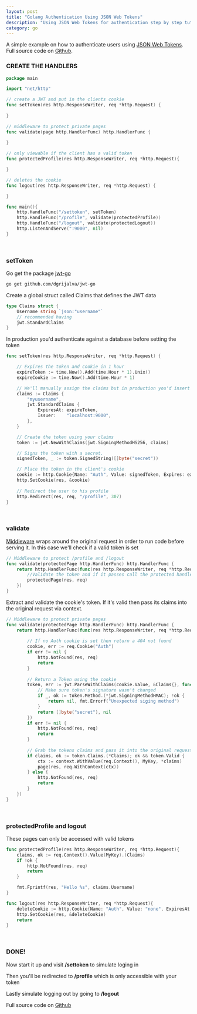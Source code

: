 ```yaml
---
layout: post
title: "Golang Authentication Using JSON Web Tokens"
description: "Using JSON Web Tokens for authentication step by step tutorial for beginners."
category: go
---
```


A simple example on how to authenticate users using [JSON Web Tokens](2016-06-17-golang-jwt-authentication.md). Full source code on [Github](https://github.com/xDinomode/Go-JWT-Authentication-Example).

<!--more-->

### CREATE THE HANDLERS 


```go
package main

import "net/http"

// create a JWT and put in the clients cookie
func setToken(res http.ResponseWriter, req *http.Request) {
    
}

// middleware to protect private pages
func validate(page http.HandlerFunc) http.HandlerFunc {
    
}

// only viewable if the client has a valid token
func protectedProfile(res http.ResponseWriter, req *http.Request){

}

// deletes the cookie
func logout(res http.ResponseWriter, req *http.Request) {

}

func main(){
    http.HandleFunc("/settoken", setToken)
    http.HandleFunc("/profile", validate(protectedProfile))    
    http.HandleFunc("/logout", validate(protectedLogout))
    http.ListenAndServe(":9000", nil)
}
```

<br>

### setToken 

Go get the package [jwt-go](https://github.com/dgrijalva/jwt-go)

```bash
go get github.com/dgrijalva/jwt-go 
```

Create a global struct called Claims that defines the JWT data

```go
type Claims struct {
    Username string `json:"username"`
    // recommended having
    jwt.StandardClaims
}
```

In production you'd authenticate against a database before setting the token

```go
func setToken(res http.ResponseWriter, req *http.Request) {

    // Expires the token and cookie in 1 hour
    expireToken := time.Now().Add(time.Hour * 1).Unix()
    expireCookie := time.Now().Add(time.Hour * 1)

    // We'll manually assign the claims but in production you'd insert values from a database 
    claims := Claims {
        "myusername",
        jwt.StandardClaims {
            ExpiresAt: expireToken,
            Issuer:    "localhost:9000",
        },
    }

    // Create the token using your claims
    token := jwt.NewWithClaims(jwt.SigningMethodHS256, claims)

    // Signs the token with a secret.    
    signedToken, _ := token.SignedString([]byte("secret"))

    // Place the token in the client's cookie 
    cookie := http.Cookie{Name: "Auth", Value: signedToken, Expires: expireCookie, HttpOnly: true}
    http.SetCookie(res, &cookie)
    
    // Redirect the user to his profile
    http.Redirect(res, req, "/profile", 307)
}
```

<br>

### validate 

[Middleware](https://medium.com/@matryer/the-http-handlerfunc-wrapper-technique-in-golang-c60bf76e6124#.rzwqxwbqj) wraps around the original request in order to run code before serving it. In this case we'll check if a valid token is set


```go
// Middleware to protect /profile and /logout 
func validate(protectedPage http.HandlerFunc) http.HandlerFunc {
    return http.HandlerFunc(func(res http.ResponseWriter, req *http.Request){
        //Validate the token and if it passes call the protected handler below.
        protectedPage(res, req)
    })    
}
```

Extract and validate the cookie's token. If it's valid then pass its claims into the original request via context. 

```go
// Middleware to protect private pages 
func validate(protectedPage http.HandlerFunc) http.HandlerFunc {
    return http.HandlerFunc(func(res http.ResponseWriter, req *http.Request){
        
        // If no Auth cookie is set then return a 404 not found
        cookie, err := req.Cookie("Auth")
        if err != nil {
            http.NotFound(res, req)
            return
        }
       
        // Return a Token using the cookie
        token, err := jwt.ParseWithClaims(cookie.Value, &Claims{}, func(token *jwt.Token) (interface{}, error){
            // Make sure token's signature wasn't changed
            if _, ok := token.Method.(*jwt.SigningMethodHMAC); !ok {
                return nil, fmt.Errorf("Unexpected siging method")    
            }    
            return []byte("secret"), nil
        })
        if err != nil {
            http.NotFound(res, req)
            return
        }
       
        // Grab the tokens claims and pass it into the original request
        if claims, ok := token.Claims.(*Claims); ok && token.Valid {
            ctx := context.WithValue(req.Context(), MyKey, *claims)
            page(res, req.WithContext(ctx))
        } else {
            http.NotFound(res, req)
            return
        }
    })    
}
```
<br>

### protectedProfile and logout 

These pages can only be accessed with valid tokens

```go
func protectedProfile(res http.ResponseWriter, req *http.Request){
    claims, ok := req.Context().Value(MyKey).(Claims)
    if !ok {
        http.NotFound(res, req)
        return
    }

    fmt.Fprintf(res, "Hello %s", claims.Username)
}

func logout(res http.ResponseWriter, req *http.Request){
    deleteCookie := http.Cookie{Name: "Auth", Value: "none", ExpiresAt: time.Now()}
    http.SetCookie(res, &deleteCookie)
    return
}
```

<br>

### DONE!

Now start it up and visit **/settoken** to simulate loging in

Then you'll be redirected to **/profile** which is only accessible with your token

Lastly simulate logging out by going to **/logout**

Full source code on [Github](https://github.com/xDinomode/Go-JWT-Authentication-Example)

